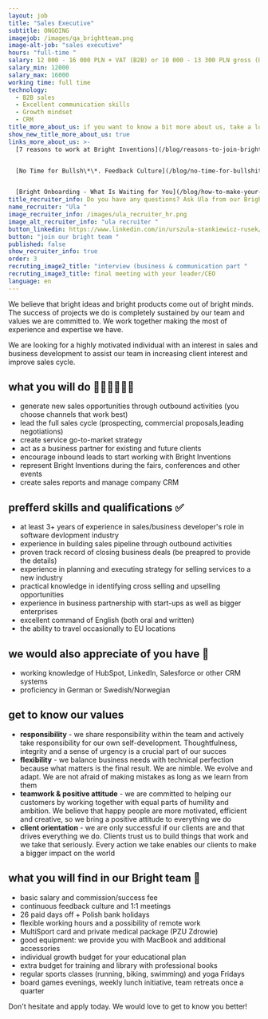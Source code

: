 ```yaml
---
layout: job
title: "Sales Executive"
subtitle: ONGOING
imagejob: /images/qa_brightteam.png
image-alt-job: "sales executive"
hours: "full-time "
salary: 12 000 - 16 000 PLN + VAT (B2B) or 10 000 - 13 300 PLN gross (UoP)
salary_min: 12000
salary_max: 16000
working time: full time
technology:
  - B2B sales
  - Excellent communication skills
  - Growth mindset
  - CRM
title_more_about_us: if you want to know a bit more about us, take a look below 🙋🏻‍♀️🙋🏻‍♂️
show_new_title_more_about_us: true
links_more_about_us: >-
  [7 reasons to work at Bright Inventions](/blog/reasons-to-join-bright)


  [No Time for Bullsh\*\*. Feedback Culture](/blog/no-time-for-bullshit-feedback-culture/)


  [Bright Onboarding - What Is Waiting for You](/blog/how-to-make-your-onboarding-bright)
title_recruiter_info: Do you have any questions? Ask Ula from our Bright team!
name_recruiter: "Ula "
image_recruiter_info: /images/ula_recruiter_hr.png
image_alt_recruiter_info: "ula recruiter "
button_linkedin: https://www.linkedin.com/in/urszula-stankiewicz-rusek/
button: "join our bright team "
published: false
show_recruiter_info: true
order: 3
recruting_image2_title: "interview (business & communication part "
recruting_image3_title: final meeting with your leader/CEO
language: en
---
```

We believe that bright ideas and bright products come out of bright minds. The success of projects we do is completely sustained by our team and values we are committed to. We work together making the most of experience and expertise we have.

We are looking for a highly motivated individual with an interest in sales and business development to assist our team in increasing client interest and improve sales cycle.

## what you will do 👩🏻‍💻🧑🏻‍💻

* generate new sales opportunities through outbound activities (you choose channels that work best) 
* lead the full sales cycle (prospecting, commercial proposals,leading negotiations) 
* create service go-to-market strategy 
* act as a business partner for existing and future clients 
* encourage inbound leads to start working with Bright Inventions
* represent Bright Inventions during the fairs, conferences and other events
* create sales reports and manage company CRM

## prefferd skills and qualifications ✅

* at least 3+ years of experience in sales/business developer's role in software devlopment industry 
* experience in building sales pipeline through outbound activities 
* proven track record of closing business deals (be preapred to provide the details)
* experience in planning and executing strategy for selling services to a new industry
* practical knowledge in identifying cross selling and upselling opportunities
* experience in business partnership with start-ups as well as bigger enterprises
* excellent command of English (both oral and written)
* the ability to travel occasionally to EU locations

## we would also appreciate of you have  🙌

* working knowledge of HubSpot, LinkedIn, Salesforce or other CRM systems
* proficiency in German or Swedish/Norwegian 

## get to know our values

* **responsibility** - we share responsibility within the team and actively take responsibility for our own self-development. Thoughtfulness, integrity and a sense of urgency is a crucial part of our succes
* **flexibility** - we balance business needs with technical perfection because what matters is the final result. We are nimble. We evolve and adapt. We are not afraid of making mistakes as long as we learn from them
* **teamwork & positive attitude** - we are committed to helping our customers by working together with equal parts of humility and ambition. We believe that happy people are more motivated, efficient and creative, so we bring a positive attitude to everything we do
* **client orientation** - we are only successful if our clients are and that drives everything we do. Clients trust us to build things that work and we take that seriously. Every action we take enables our clients to make a bigger impact on the world

## what you will find in our Bright team 🧡

* basic salary and commission/success fee 
* continuous feedback culture and 1:1 meetings 
* 26 paid days off + Polish bank holidays
* flexible working hours and a possibility of remote work 
* MultiSport card and private medical package (PZU Zdrowie)
* good equipment: we provide you with MacBook and additional accessories
* individual growth budget for your educational plan
* extra budget for training and library with professional books
* regular sports classes (running, biking, swimming) and yoga Fridays
* board games evenings, weekly lunch initiative, team retreats once a quarter

Don't hesitate and apply today. We would love to get to know you better!
